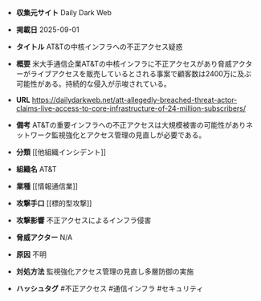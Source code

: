 - **収集元サイト**
Daily Dark Web

- **掲載日**
2025-09-01

- **タイトル**
AT&Tの中核インフラへの不正アクセス疑惑

- **概要**
米大手通信企業AT&Tの中核インフラに不正アクセスがあり脅威アクターがライブアクセスを販売しているとされる事案で顧客数は2400万に及ぶ可能性がある。持続的な侵入が示唆されている。

- **URL**
https://dailydarkweb.net/att-allegedly-breached-threat-actor-claims-live-access-to-core-infrastructure-of-24-million-subscribers/

- **備考**
AT&Tの重要インフラへの不正アクセスは大規模被害の可能性がありネットワーク監視強化とアクセス管理の見直しが必要である。

- **分類**
[[他組織インシデント]]

- **組織名**
AT&T

- **業種**
[[情報通信業]]

- **攻撃手口**
[[標的型攻撃]]

- **攻撃影響**
不正アクセスによるインフラ侵害

- **脅威アクター**
N/A

- **原因**
不明

- **対処方法**
監視強化アクセス管理の見直し多層防御の実施

- **ハッシュタグ**
#不正アクセス #通信インフラ #セキュリティ
